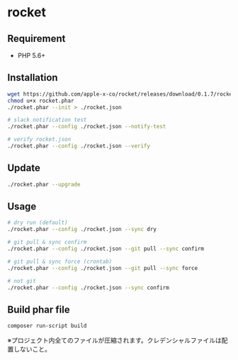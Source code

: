# rocket

## Requirement

* PHP 5.6+

## Installation

```bash
wget https://github.com/apple-x-co/rocket/releases/download/0.1.7/rocket.phar
chmod u+x rocket.phar
./rocket.phar --init > ./rocket.json
```

```bash
# slack notification test
./rocket.phar --config ./rocket.json --notify-test

# verify rocket.json
./rocket.phar --config ./rocket.json --verify
```

## Update

```bash
./rocket.phar --upgrade
```

## Usage

```bash
# dry run (default)
./rocket.phar --config ./rocket.json --sync dry

# git pull & sync confirm
./rocket.phar --config ./rocket.json --git pull --sync confirm

# git pull & sync force (crontab)
./rocket.phar --config ./rocket.json --git pull --sync force

# not git
./rocket.phar --config ./rocket.json --sync confirm
```

## Build phar file

```bash
composer run-script build
```

※プロジェクト内全てのファイルが圧縮されます。クレデンシャルファイルは配置しないこと。
